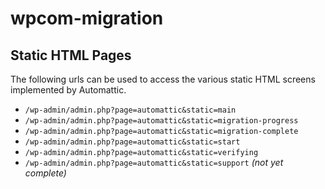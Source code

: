 # wpcom-migration

## Static HTML Pages

The following urls can be used to access the various static HTML screens implemented by Automattic.

* `/wp-admin/admin.php?page=automattic&static=main`
* `/wp-admin/admin.php?page=automattic&static=migration-progress`
* `/wp-admin/admin.php?page=automattic&static=migration-complete`
* `/wp-admin/admin.php?page=automattic&static=start`
* `/wp-admin/admin.php?page=automattic&static=verifying`
* `/wp-admin/admin.php?page=automattic&static=support` _(not yet complete)_

